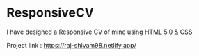 # ResponsiveCV
I have designed a Responsive CV of mine using HTML 5.0 &amp; CSS 

Project link : https://raj-shivam98.netlify.app/
